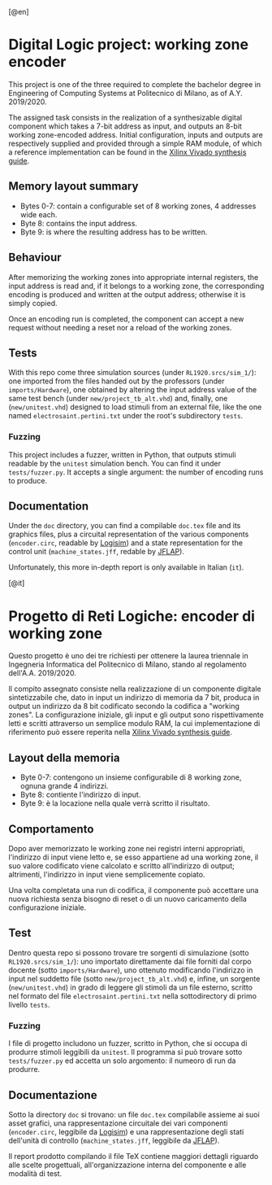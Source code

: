 [@en]

# Digital Logic project: working zone encoder

This project is one of the three required to complete the bachelor degree in Engineering of Computing Systems at
Politecnico di Milano, as of A.Y. 2019/2020.

The assigned task consists in the realization of a synthesizable digital component which takes a 7-bit address as
input, and outputs an 8-bit working zone-encoded address. Initial configuration, inputs and outputs are
respectively supplied and provided through a simple RAM module, of which a reference implementation can be found in
the [Xilinx Vivado synthesis guide](https://www.xilinx.com/support/documentation/sw_manuals/xilinx2017_3/ug901-vivado-synthesis.pdf).

## Memory layout summary

* Bytes 0-7: contain a configurable set of 8 working zones, 4 addresses wide each.
* Byte 8: contains the input address.
* Byte 9: is where the resulting address has to be written.

## Behaviour

After memorizing the working zones into appropriate internal registers, the input address is read and, if it
belongs to a working zone, the corresponding encoding is produced and written at the output address; otherwise it is
simply copied.

Once an encoding run is completed, the component can accept a new request without needing a reset nor a reload of
the working zones.

## Tests

With this repo come three simulation sources (under `RL1920.srcs/sim_1/`): one imported from the files handed out
by the professors (under `imports/Hardware`), one obtained by altering the input address value of the same test
bench (under `new/project_tb_alt.vhd`) and, finally, one (`new/unitest.vhd`) designed to load stimuli from an
external file, like the one named `electrosaint.pertini.txt` under the root's subdirectory `tests`.

### Fuzzing

This project includes a fuzzer, written in Python, that outputs stimuli readable by the `unitest` simulation
bench. You can find it under `tests/fuzzer.py`. It accepts a single argument: the number of encoding runs to produce.

## Documentation

Under the `doc` directory, you can find a compilable `doc.tex` file and its graphics files, plus a circuital
representation of the various components (`encoder.circ`, readable by [Logisim](http://www.cburch.com/logisim)) and
a state representation for the control unit (`machine_states.jff`, redable by [JFLAP](http://www.jflap.org)).

Unfortunately, this more in-depth report is only available in Italian (`it`).


[@it]

# Progetto di Reti Logiche: encoder di working zone

Questo progetto è uno dei tre richiesti per ottenere la laurea triennale in Ingegneria Informatica del Politecnico
di Milano, stando al regolamento dell'A.A. 2019/2020.

Il compito assegnato consiste nella realizzazione di un componente digitale sintetizzabile che, dato in input un
indirizzo di memoria da 7 bit, produca in output un indirizzo da 8 bit codificato secondo la codifica a
"working zones". La configurazione iniziale, gli input e gli output sono rispettivamente letti e scritti
attraverso un semplice modulo RAM, la cui implementazione di riferimento può essere reperita nella
[Xilinx Vivado synthesis guide](https://www.xilinx.com/support/documentation/sw_manuals/xilinx2017_3/ug901-vivado-synthesis.pdf).

## Layout della memoria
* Byte 0-7: contengono un insieme configurabile di 8 working zone, ognuna grande 4 indirizzi.
* Byte 8: contiente l'indirizzo di input.
* Byte 9: è la locazione nella quale verrà scritto il risultato.

## Comportamento

Dopo aver memorizzato le working zone nei registri interni appropriati, l'indirizzo di input viene letto e, se esso
appartiene ad una working zone, il suo valore codificato viene calcolato e scritto all'indirizzo di output;
altrimenti, l'indirizzo in input viene semplicemente copiato.

Una volta completata una run di codifica, il componente può accettare una nuova richiesta senza bisogno di reset o di
un nuovo caricamento della configurazione iniziale.

## Test

Dentro questa repo si possono trovare tre sorgenti di simulazione (sotto `RL1920.srcs/sim_1/`): uno importato
direttamente dai file forniti dal corpo docente (sotto `imports/Hardware`), uno ottenuto modificando l'indirizzo in
input nel suddetto file (sotto `new/project_tb_alt.vhd`) e, infine, un sorgente (`new/unitest.vhd`) in grado di
leggere gli stimoli da un file esterno, scritto nel formato del file `electrosaint.pertini.txt` nella
sottodirectory di primo livello `tests`.

### Fuzzing

I file di progetto includono un fuzzer, scritto in Python, che si occupa di produrre stimoli leggibili da `unitest`.
Il programma si può trovare sotto `tests/fuzzer.py` ed accetta un solo argomento: il numeoro di run da produrre.

## Documentazione

Sotto la directory `doc` si trovano: un file `doc.tex` compilabile assieme ai suoi asset grafici, una
rappresentazione circuitale dei vari componenti (`encoder.circ`, leggibile da [Logisim](http://www.cburch.com/logisim))
e una rappresentazione degli stati dell'unità di controllo (`machine_states.jff`, leggibile da
[JFLAP](http://www.jflap.org)).

Il report prodotto compilando il file TeX contiene maggiori dettagli riguardo alle scelte progettuali,
all'organizzazione interna del componente e alle modalità di test.
